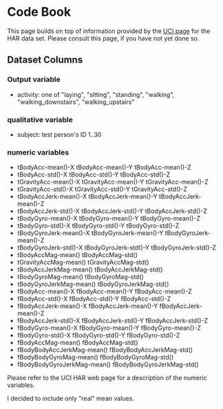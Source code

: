 Code Book
====================

This page builds on top of information provided by the
[UCI page](http://archive.ics.uci.edu/ml/datasets/Human+Activity+Recognition+Using+Smartphones#)
for the HAR data set.  Please consult this page, if you have not yet done so.

Dataset Columns
--------------------

### Output variable

* activity: one of "laying", "sitting", "standing", "walking", "walking_downstairs", "walking_upstairs"

### qualitative variable

* subject: test person's ID 1..30

### numeric variables

* tBodyAcc-mean()-X tBodyAcc-mean()-Y tBodyAcc-mean()-Z
* tBodyAcc-std()-X tBodyAcc-std()-Y tBodyAcc-std()-Z
* tGravityAcc-mean()-X tGravityAcc-mean()-Y tGravityAcc-mean()-Z
* tGravityAcc-std()-X tGravityAcc-std()-Y tGravityAcc-std()-Z
* tBodyAccJerk-mean()-X tBodyAccJerk-mean()-Y tBodyAccJerk-mean()-Z
* tBodyAccJerk-std()-X tBodyAccJerk-std()-Y tBodyAccJerk-std()-Z
* tBodyGyro-mean()-X tBodyGyro-mean()-Y tBodyGyro-mean()-Z
* tBodyGyro-std()-X tBodyGyro-std()-Y tBodyGyro-std()-Z
* tBodyGyroJerk-mean()-X tBodyGyroJerk-mean()-Y tBodyGyroJerk-mean()-Z
* tBodyGyroJerk-std()-X tBodyGyroJerk-std()-Y tBodyGyroJerk-std()-Z
* tBodyAccMag-mean() tBodyAccMag-std()
* tGravityAccMag-mean() tGravityAccMag-std()
* tBodyAccJerkMag-mean() tBodyAccJerkMag-std()
* tBodyGyroMag-mean() tBodyGyroMag-std()
* tBodyGyroJerkMag-mean() tBodyGyroJerkMag-std()
* fBodyAcc-mean()-X fBodyAcc-mean()-Y fBodyAcc-mean()-Z
* fBodyAcc-std()-X fBodyAcc-std()-Y fBodyAcc-std()-Z
* fBodyAccJerk-mean()-X fBodyAccJerk-mean()-Y fBodyAccJerk-mean()-Z
* fBodyAccJerk-std()-X fBodyAccJerk-std()-Y fBodyAccJerk-std()-Z
* fBodyGyro-mean()-X fBodyGyro-mean()-Y fBodyGyro-mean()-Z
* fBodyGyro-std()-X fBodyGyro-std()-Y fBodyGyro-std()-Z
* fBodyAccMag-mean() fBodyAccMag-std()
* fBodyBodyAccJerkMag-mean() fBodyBodyAccJerkMag-std()
* fBodyBodyGyroMag-mean() fBodyBodyGyroMag-std()
* fBodyBodyGyroJerkMag-mean() fBodyBodyGyroJerkMag-std()

Please refer to the UCI HAR web page for a description of the numeric variables.

I decided to include only "real" mean values.
